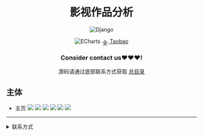 
<div align="center">
  <h1>影视作品分析</h1>

![Django](https://img.shields.io/badge/PyQt5-5-green.svg?style=for-the-badge&logo=pyqt&logoColor=white&style=plastic)

![ECharts](https://img.shields.io/badge/ECharts-3DDC84.svg?style=for-the-badge&logo=apacheecharts&logoColor=white&style=plastic)
<img src="https://www.taobao.com/favicon.ico" alt="全球 Web 图标" role="presentation" data-bm="45" width="17" height="17" align="center" ><a href='https://shop230447850.taobao.com/' > Taobao</a></img>
  ### **Consider contact us❤️❤️❤️!**
</div>

<div align="center">


源码请通过底部联系方式获取 [总目录](https://gitee.com/k54kdk/result_display#源码请添加底部微信或者qq联系获取)

</div>

## 主体
- 主页
![](https://gitee.com/k54kdk/result_display/raw/master/src/影视作品分析/1.png)
![](https://gitee.com/k54kdk/result_display/raw/master/src/影视作品分析/2.png)
![](https://gitee.com/k54kdk/result_display/raw/master/src/影视作品分析/3.png)
![](https://gitee.com/k54kdk/result_display/raw/master/src/影视作品分析/4.png)
![](https://gitee.com/k54kdk/result_display/raw/master/src/影视作品分析/5.png)
![](https://gitee.com/k54kdk/result_display/raw/master/src/影视作品分析/6.png)

***
<details>
<summary> 联系方式</summary>
<html>
    <div align="center">
        <table align="center" >
            <tr>
                <td>
                    <img src="https://gitcode.net/k54kdk/result_display/-/raw/master/src/联系二维码/微信好友.jpg" height=350/>
                </td>
                <td>
                    <img src="https://gitcode.net/k54kdk/result_display/-/raw/master/src/联系二维码/QQ好友.jpg" height=350/>
                </td>
            </tr>
        </table>
    </div>
</html>
<details>
